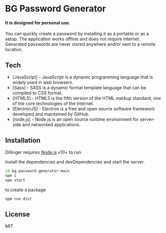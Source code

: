 # BG Password Generator
#### It is designed for personal use.

You can quickly create a password by installing it as a portable or as a setup. The application works offline and does not require internet. Generated passwords are never stored anywhere and/or sent to a remote location.
## Tech

- [JavaScript] - JavaScript is a dynamic programming language that is widely used in web browsers.
- [Sass] - SASS is a dynamic format template language that can be compiled to CSS format.
- [HTML5] - HTML5 is the fifth version of the HTML markup standard, one of the core technologies of the Internet.
- [ElectronJS] - Electron is a free and open source software framework developed and maintained by GitHub.
- [node.js] - Node.js is an open source runtime environment for server-side and networked applications.

## Installation

Dillinger requires [Node.js](https://nodejs.org/) v10+ to run.

Install the dependencies and devDependencies and start the server.

```sh
cd bg-password-generator-main
npm i
npm start
```

to create a package

```sh
npm run dist
```


## License

MIT
